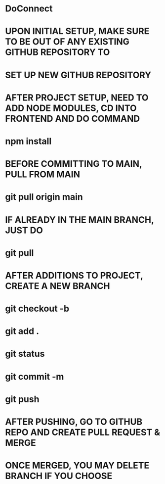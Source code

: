 # DoConnect

# UPON INITIAL SETUP, MAKE SURE TO BE OUT OF ANY EXISTING GITHUB REPOSITORY TO
# SET UP NEW GITHUB REPOSITORY

# AFTER PROJECT SETUP, NEED TO ADD NODE MODULES, CD INTO FRONTEND AND DO COMMAND
# npm install

# BEFORE COMMITTING TO MAIN, PULL FROM MAIN
# git pull origin main

# IF ALREADY IN THE MAIN BRANCH, JUST DO
# git pull

# AFTER ADDITIONS TO PROJECT, CREATE A NEW BRANCH
# git checkout -b <branchname>
# git add .
# git status
# git commit -m <message>
# git push


# AFTER PUSHING, GO TO GITHUB REPO AND CREATE PULL REQUEST & MERGE
# ONCE MERGED, YOU MAY DELETE BRANCH IF YOU CHOOSE


